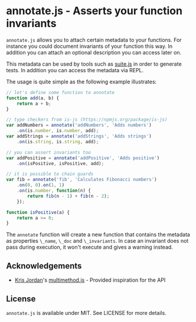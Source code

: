 # annotate.js - Asserts your function invariants

`annotate.js` allows you to attach certain metadata to your functions. For
instance you could document invariants of your function this way. In
addition you can attach an optional description you can access later on.

This metadata can be used by tools such as [suite.js](https://github.com/bebraw/suite.js)
in order to generate tests. In addition you can access the metadata via REPL.

The usage is quite simple as the following example illustrates:

```javascript
// let's define some function to annotate
function add(a, b) {
    return a + b;
}

// type checkers from is-js (https://npmjs.org/package/is-js)
var addNumbers = annotate('addNumbers', 'Adds numbers')
    .on(is.number, is.number, add);
var addStrings = annotate('addStrings', 'Adds strings')
    .on(is.string, is.string, add);

// you can assert invariants too
var addPositive = annotate('addPositive', 'Adds positive')
    .on(isPositive, isPositive, add);

// it is possible to chain guards
var fib = annotate('fib', 'Calculates Fibonacci numbers')
    .on(0, 0).on(1, 1)
    .on(is.number, function(n) {
        return fib(n - 1) + fib(n - 2);
    });

function isPositive(a) {
    return a >= 0;
}
```

The `annotate` function will create a new function that contains the metadata as
properties `\_name`, `\_doc` and `\_invariants`. In case an invariant does not
pass during execution, it won't execute and gives a warning instead.

## Acknowledgements

* [Kris Jordan](http://krisjordan.com/)'s [multimethod.js](http://krisjordan.com/multimethod-js) - Provided inspiration for the API

## License

`annotate.js` is available under MIT. See LICENSE for more details.

